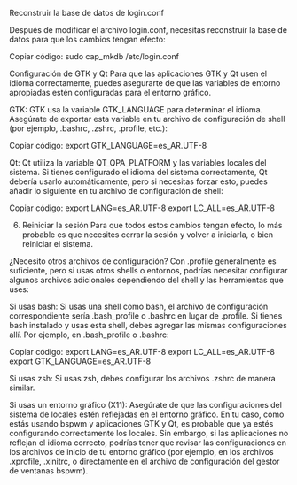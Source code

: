Reconstruir la base de datos de login.conf

Después de modificar el archivo login.conf, necesitas reconstruir la base de datos para que los cambios tengan efecto:


Copiar código:
sudo cap_mkdb /etc/login.conf


Configuración de GTK y Qt
Para que las aplicaciones GTK y Qt usen el idioma correctamente, puedes asegurarte de que las variables de entorno apropiadas estén configuradas para el entorno gráfico.

GTK: GTK usa la variable GTK_LANGUAGE para determinar el idioma. Asegúrate de exportar esta variable en tu archivo de configuración de shell (por ejemplo, .bashrc, .zshrc, .profile, etc.):


Copiar código:
export GTK_LANGUAGE=es_AR.UTF-8

Qt: Qt utiliza la variable QT_QPA_PLATFORM y las variables locales del sistema. Si tienes configurado el idioma del sistema correctamente, Qt debería usarlo automáticamente, pero si necesitas forzar esto, puedes añadir lo siguiente en tu archivo de configuración de shell:


Copiar código:
export LANG=es_AR.UTF-8
export LC_ALL=es_AR.UTF-8

6. Reiniciar la sesión
Para que todos estos cambios tengan efecto, lo más probable es que necesites cerrar la sesión y volver a iniciarla, o bien reiniciar el sistema.


¿Necesito otros archivos de configuración?
Con .profile generalmente es suficiente, pero si usas otros shells o entornos, podrías necesitar configurar algunos archivos adicionales dependiendo del shell y las herramientas que uses:

Si usas bash: Si usas una shell como bash, el archivo de configuración correspondiente sería .bash_profile o .bashrc en lugar de .profile. Si tienes bash instalado y usas esta shell, debes agregar las mismas configuraciones allí. Por ejemplo, en .bash_profile o .bashrc:


Copiar código:
export LANG=es_AR.UTF-8
export LC_ALL=es_AR.UTF-8
export GTK_LANGUAGE=es_AR.UTF-8

Si usas zsh: Si usas zsh, debes configurar los archivos .zshrc de manera similar.

Si usas un entorno gráfico (X11): Asegúrate de que las configuraciones del sistema de locales estén reflejadas en el entorno gráfico. En tu caso, como estás usando bspwm y aplicaciones GTK y Qt, es probable que ya estés configurando correctamente los locales. Sin embargo, si las aplicaciones no reflejan el idioma correcto, podrías tener que revisar las configuraciones en los archivos de inicio de tu entorno gráfico (por ejemplo, en los archivos .xprofile, .xinitrc, o directamente en el archivo de configuración del gestor de ventanas bspwm).